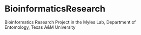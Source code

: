 # BioinformaticsResearch
Bioinformatics Research Project in the Myles Lab, Department of Entomology, Texas A&amp;M University
